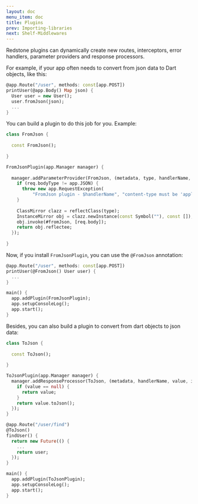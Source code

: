 ```yaml
---
layout: doc
menu_item: doc
title: Plugins
prev: Importing-libraries
next: Shelf-Middlewares
---
```

Redstone plugins can dynamically create new routes, interceptors, error handlers, parameter providers and response processors.

For example, if your app often needs to convert from json data to Dart objects, like this:

```dart
@app.Route("/user", methods: const[app.POST])
printUser(@app.Body() Map json) {
  User user = new User();
  user.fromJson(json);
  ...
}
```

You can build a plugin to do this job for you. Example:

```dart
class FromJson {
  
  const FromJson();
  
}

FromJsonPlugin(app.Manager manager) {
  
  manager.addParameterProvider(FromJson, (metadata, type, handlerName, paramName, req, injector) {
    if (req.bodyType != app.JSON) {
      throw new app.RequestException(
          "FromJson plugin - $handlerName", "content-type must be 'application/json'");
    }
    
    ClassMirror clazz = reflectClass(type);
    InstanceMirror obj = clazz.newInstance(const Symbol(""), const []);
    obj.invoke(#fromJson, [req.body]);
    return obj.reflectee;
  });
  
}
```
Now, if you install `FromJsonPlugin`, you can use the `@FromJson` annotation:

```dart
@app.Route("/user", methods: const[app.POST])
printUser(@FromJson() User user) {
  ...
}

main() {
  app.addPlugin(FromJsonPlugin);
  app.setupConsoleLog();
  app.start();
}
```

Besides, you can also build a plugin to convert from dart objects to json data:

```dart
class ToJson {
  
  const ToJson();
  
}

ToJsonPlugin(app.Manager manager) {
  manager.addResponseProcessor(ToJson, (metadata, handlerName, value, injector) {
    if (value == null) {
      return value;
    }
    return value.toJson();
  });
}
```

```dart
@app.Route("/user/find")
@ToJson()
findUser() {
  return new Future(() {
    ...
    return user;
  });
}

main() {
  app.addPlugin(ToJsonPlugin);
  app.setupConsoleLog();
  app.start();
}
```